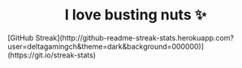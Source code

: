 <h1 id="header" align="center">I love busting nuts ✨</h1>
[GitHub Streak](http://github-readme-streak-stats.herokuapp.com?user=deltagamingch&theme=dark&background=000000)](https://git.io/streak-stats)
